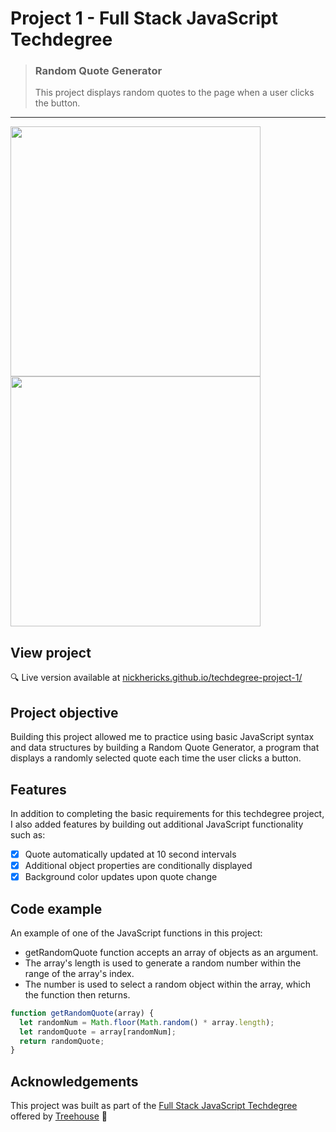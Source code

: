 # Project 1 - Full Stack JavaScript Techdegree
> ### Random Quote Generator
> This project displays random quotes to the page when a user clicks the button.

***

<img src="https://res.cloudinary.com/dtqevfsxh/image/upload/v1550087279/portfolio/random-quote-generator-mobile.png" height="400px"><img src="https://res.cloudinary.com/dtqevfsxh/image/upload/v1550086727/portfolio/random-quote-generator.png" height="400px">

## View project
 :mag: Live version available at [nickhericks.github.io/techdegree-project-1/](https://nickhericks.github.io/techdegree-project-1/)

 ## Project objective
 Building this project allowed me to practice using basic JavaScript syntax and data structures by building a Random Quote Generator, a program that displays a randomly selected quote each time the user clicks a button.

## Features
In addition to completing the basic requirements for this techdegree project, I also added features by building out additional JavaScript functionality such as:

- [x] Quote automatically updated at 10 second intervals
- [x] Additional object properties are conditionally displayed
- [x] Background color updates upon quote change

## Code example
An example of one of the JavaScript functions in this project:
- getRandomQuote function accepts an array of objects as an argument.
- The array's length is used to generate a random number within the range of the array's index.
- The number is used to select a random object within the array, which the function then returns.

```javascript
function getRandomQuote(array) {
  let randomNum = Math.floor(Math.random() * array.length);
  let randomQuote = array[randomNum];
  return randomQuote;
}
```

## Acknowledgements
This project was built as part of the [Full Stack JavaScript Techdegree](https://join.teamtreehouse.com/techdegree/) offered by [Treehouse](https://teamtreehouse.com) :raised_hands:
